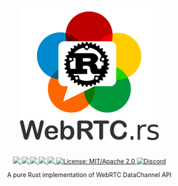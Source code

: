 <h1 align="center">
 <a href="https://webrtc.rs"><img src="./doc/webrtc.rs.png" alt="WebRTC.rs"></a>
 <br>
</h1>
<p align="center">
 <a href="https://github.com/webrtc-rs/data/actions"> 
  <img src="https://github.com/webrtc-rs/data/workflows/Cargo/badge.svg">
 </a> 
 <a href="https://codecov.io/gh/webrtc-rs/data"> 
  <img src="https://codecov.io/gh/webrtc-rs/data/branch/main/graph/badge.svg">
 </a>
 <a href="https://deps.rs/repo/github/webrtc-rs/data"> 
  <img src="https://deps.rs/repo/github/webrtc-rs/data/status.svg">
 </a>
 <a href="https://crates.io/crates/webrtc-data"> 
  <img src="https://img.shields.io/crates/v/webrtc-data.svg">
 </a>
 <a href="https://docs.rs/webrtc-data"> 
  <img src="https://docs.rs/webrtc-data/badge.svg">
 </a>
 <a href="https://doc.rust-lang.org/1.6.0/complement-project-faq.html#why-dual-mitasl2-license">
  <img src="https://img.shields.io/badge/license-MIT%2FApache--2.0-blue" alt="License: MIT/Apache 2.0">
 </a>
 <a href="https://discord.gg/4Ju8UHdXMs">
  <img src="https://img.shields.io/discord/800204819540869120?logo=discord" alt="Discord">
 </a>
</p>
<p align="center">
 A pure Rust implementation of WebRTC DataChannel API
</p>
